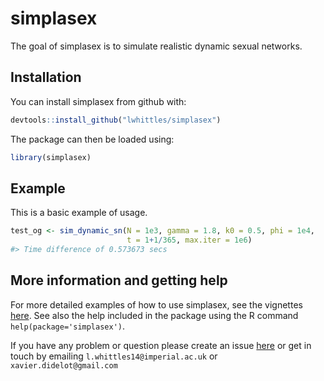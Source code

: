 
<!-- README.md is generated from README.Rmd. Please edit that file -->
simplasex
=========

The goal of simplasex is to simulate realistic dynamic sexual networks.

Installation
------------

You can install simplasex from github with:

``` r
devtools::install_github("lwhittles/simplasex")
```

The package can then be loaded using:

``` r
library(simplasex)
```

Example
-------

This is a basic example of usage.

``` r
test_og <- sim_dynamic_sn(N = 1e3, gamma = 1.8, k0 = 0.5, phi = 1e4,
                          t = 1+1/365, max.iter = 1e6)
#> Time difference of 0.573673 secs
```

More information and getting help
---------------------------------

For more detailed examples of how to use simplasex, see the vignettes [here](https://github.com/xavierdidelot/simplasex/tree/master/vignettes). See also the help included in the package using the R command `help(package='simplasex')`.

If you have any problem or question please create an issue [here](https://github.com/lwhittles/simplasex/issues) or get in touch by emailing `l.whittles14@imperial.ac.uk` or `xavier.didelot@gmail.com`
